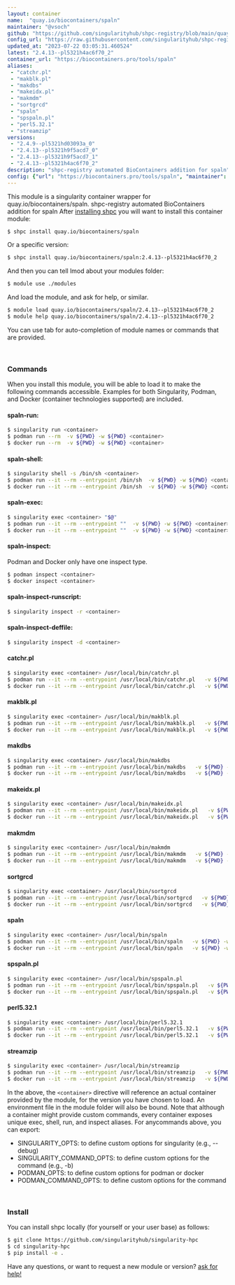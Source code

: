 ```yaml
---
layout: container
name:  "quay.io/biocontainers/spaln"
maintainer: "@vsoch"
github: "https://github.com/singularityhub/shpc-registry/blob/main/quay.io/biocontainers/spaln/container.yaml"
config_url: "https://raw.githubusercontent.com/singularityhub/shpc-registry/main/quay.io/biocontainers/spaln/container.yaml"
updated_at: "2023-07-22 03:05:31.460524"
latest: "2.4.13--pl5321h4ac6f70_2"
container_url: "https://biocontainers.pro/tools/spaln"
aliases:
 - "catchr.pl"
 - "makblk.pl"
 - "makdbs"
 - "makeidx.pl"
 - "makmdm"
 - "sortgrcd"
 - "spaln"
 - "spspaln.pl"
 - "perl5.32.1"
 - "streamzip"
versions:
 - "2.4.9--pl5321hd03093a_0"
 - "2.4.13--pl5321h9f5acd7_0"
 - "2.4.13--pl5321h9f5acd7_1"
 - "2.4.13--pl5321h4ac6f70_2"
description: "shpc-registry automated BioContainers addition for spaln"
config: {"url": "https://biocontainers.pro/tools/spaln", "maintainer": "@vsoch", "description": "shpc-registry automated BioContainers addition for spaln", "latest": {"2.4.13--pl5321h4ac6f70_2": "sha256:a70af0d5daf8c0e9d13d8d7bd6f8f5230ecbd8c7d016c0d7e636047c4e710fcf"}, "tags": {"2.4.9--pl5321hd03093a_0": "sha256:34800f4b833dbeaefb8795acfcc53083680e2bb1baa5ea01b680d52764dec858", "2.4.13--pl5321h9f5acd7_0": "sha256:56acb30ea1b953c21a8e8e76d7ba6118bbcf9860f2dcd3e4a4fda66b75400927", "2.4.13--pl5321h9f5acd7_1": "sha256:2ace59f46140dd2ab4d8abba3fb31b2c0fa227e01b7c53e95f0c5ce396effb73", "2.4.13--pl5321h4ac6f70_2": "sha256:a70af0d5daf8c0e9d13d8d7bd6f8f5230ecbd8c7d016c0d7e636047c4e710fcf"}, "docker": "quay.io/biocontainers/spaln", "aliases": {"catchr.pl": "/usr/local/bin/catchr.pl", "makblk.pl": "/usr/local/bin/makblk.pl", "makdbs": "/usr/local/bin/makdbs", "makeidx.pl": "/usr/local/bin/makeidx.pl", "makmdm": "/usr/local/bin/makmdm", "sortgrcd": "/usr/local/bin/sortgrcd", "spaln": "/usr/local/bin/spaln", "spspaln.pl": "/usr/local/bin/spspaln.pl", "perl5.32.1": "/usr/local/bin/perl5.32.1", "streamzip": "/usr/local/bin/streamzip"}}
---
```


This module is a singularity container wrapper for quay.io/biocontainers/spaln.
shpc-registry automated BioContainers addition for spaln
After [installing shpc](#install) you will want to install this container module:


```bash
$ shpc install quay.io/biocontainers/spaln
```

Or a specific version:

```bash
$ shpc install quay.io/biocontainers/spaln:2.4.13--pl5321h4ac6f70_2
```

And then you can tell lmod about your modules folder:

```bash
$ module use ./modules
```

And load the module, and ask for help, or similar.

```bash
$ module load quay.io/biocontainers/spaln/2.4.13--pl5321h4ac6f70_2
$ module help quay.io/biocontainers/spaln/2.4.13--pl5321h4ac6f70_2
```

You can use tab for auto-completion of module names or commands that are provided.

<br>

### Commands

When you install this module, you will be able to load it to make the following commands accessible.
Examples for both Singularity, Podman, and Docker (container technologies supported) are included.

#### spaln-run:

```bash
$ singularity run <container>
$ podman run --rm  -v ${PWD} -w ${PWD} <container>
$ docker run --rm  -v ${PWD} -w ${PWD} <container>
```

#### spaln-shell:

```bash
$ singularity shell -s /bin/sh <container>
$ podman run --it --rm --entrypoint /bin/sh  -v ${PWD} -w ${PWD} <container>
$ docker run --it --rm --entrypoint /bin/sh  -v ${PWD} -w ${PWD} <container>
```

#### spaln-exec:

```bash
$ singularity exec <container> "$@"
$ podman run --it --rm --entrypoint ""  -v ${PWD} -w ${PWD} <container> "$@"
$ docker run --it --rm --entrypoint ""  -v ${PWD} -w ${PWD} <container> "$@"
```

#### spaln-inspect:

Podman and Docker only have one inspect type.

```bash
$ podman inspect <container>
$ docker inspect <container>
```

#### spaln-inspect-runscript:

```bash
$ singularity inspect -r <container>
```

#### spaln-inspect-deffile:

```bash
$ singularity inspect -d <container>
```


#### catchr.pl

```bash
$ singularity exec <container> /usr/local/bin/catchr.pl
$ podman run --it --rm --entrypoint /usr/local/bin/catchr.pl   -v ${PWD} -w ${PWD} <container> -c " $@"
$ docker run --it --rm --entrypoint /usr/local/bin/catchr.pl   -v ${PWD} -w ${PWD} <container> -c " $@"
```


#### makblk.pl

```bash
$ singularity exec <container> /usr/local/bin/makblk.pl
$ podman run --it --rm --entrypoint /usr/local/bin/makblk.pl   -v ${PWD} -w ${PWD} <container> -c " $@"
$ docker run --it --rm --entrypoint /usr/local/bin/makblk.pl   -v ${PWD} -w ${PWD} <container> -c " $@"
```


#### makdbs

```bash
$ singularity exec <container> /usr/local/bin/makdbs
$ podman run --it --rm --entrypoint /usr/local/bin/makdbs   -v ${PWD} -w ${PWD} <container> -c " $@"
$ docker run --it --rm --entrypoint /usr/local/bin/makdbs   -v ${PWD} -w ${PWD} <container> -c " $@"
```


#### makeidx.pl

```bash
$ singularity exec <container> /usr/local/bin/makeidx.pl
$ podman run --it --rm --entrypoint /usr/local/bin/makeidx.pl   -v ${PWD} -w ${PWD} <container> -c " $@"
$ docker run --it --rm --entrypoint /usr/local/bin/makeidx.pl   -v ${PWD} -w ${PWD} <container> -c " $@"
```


#### makmdm

```bash
$ singularity exec <container> /usr/local/bin/makmdm
$ podman run --it --rm --entrypoint /usr/local/bin/makmdm   -v ${PWD} -w ${PWD} <container> -c " $@"
$ docker run --it --rm --entrypoint /usr/local/bin/makmdm   -v ${PWD} -w ${PWD} <container> -c " $@"
```


#### sortgrcd

```bash
$ singularity exec <container> /usr/local/bin/sortgrcd
$ podman run --it --rm --entrypoint /usr/local/bin/sortgrcd   -v ${PWD} -w ${PWD} <container> -c " $@"
$ docker run --it --rm --entrypoint /usr/local/bin/sortgrcd   -v ${PWD} -w ${PWD} <container> -c " $@"
```


#### spaln

```bash
$ singularity exec <container> /usr/local/bin/spaln
$ podman run --it --rm --entrypoint /usr/local/bin/spaln   -v ${PWD} -w ${PWD} <container> -c " $@"
$ docker run --it --rm --entrypoint /usr/local/bin/spaln   -v ${PWD} -w ${PWD} <container> -c " $@"
```


#### spspaln.pl

```bash
$ singularity exec <container> /usr/local/bin/spspaln.pl
$ podman run --it --rm --entrypoint /usr/local/bin/spspaln.pl   -v ${PWD} -w ${PWD} <container> -c " $@"
$ docker run --it --rm --entrypoint /usr/local/bin/spspaln.pl   -v ${PWD} -w ${PWD} <container> -c " $@"
```


#### perl5.32.1

```bash
$ singularity exec <container> /usr/local/bin/perl5.32.1
$ podman run --it --rm --entrypoint /usr/local/bin/perl5.32.1   -v ${PWD} -w ${PWD} <container> -c " $@"
$ docker run --it --rm --entrypoint /usr/local/bin/perl5.32.1   -v ${PWD} -w ${PWD} <container> -c " $@"
```


#### streamzip

```bash
$ singularity exec <container> /usr/local/bin/streamzip
$ podman run --it --rm --entrypoint /usr/local/bin/streamzip   -v ${PWD} -w ${PWD} <container> -c " $@"
$ docker run --it --rm --entrypoint /usr/local/bin/streamzip   -v ${PWD} -w ${PWD} <container> -c " $@"
```



In the above, the `<container>` directive will reference an actual container provided
by the module, for the version you have chosen to load. An environment file in the
module folder will also be bound. Note that although a container
might provide custom commands, every container exposes unique exec, shell, run, and
inspect aliases. For anycommands above, you can export:

 - SINGULARITY_OPTS: to define custom options for singularity (e.g., --debug)
 - SINGULARITY_COMMAND_OPTS: to define custom options for the command (e.g., -b)
 - PODMAN_OPTS: to define custom options for podman or docker
 - PODMAN_COMMAND_OPTS: to define custom options for the command

<br>

### Install

You can install shpc locally (for yourself or your user base) as follows:

```bash
$ git clone https://github.com/singularityhub/singularity-hpc
$ cd singularity-hpc
$ pip install -e .
```

Have any questions, or want to request a new module or version? [ask for help!](https://github.com/singularityhub/singularity-hpc/issues)